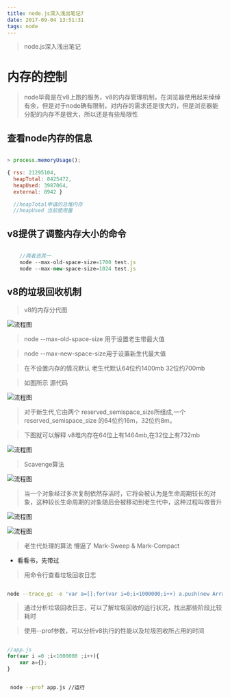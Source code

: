 ```yaml
---
title: node.js深入浅出笔记7
date: 2017-09-04 13:51:31
tags: node
---
```

> node.js深入浅出笔记

<!-- more -->   

# 内存的控制

>node毕竟是在v8上跑的服务，v8的内存管理机制，在浏览器使用起来绰绰有余，但是对于node确有限制，对内存的需求还是很大的，但是浏览器能分配的内存不是很大，所以还是有些局限性

## 查看node内存的信息

``` javascript

> process.memoryUsage();

{ rss: 21295104,
  heapTotal: 8425472,
  heapUsed: 3987064,
  external: 8942 }

  //heapTotal申请的总堆内存
  //heapUsed 当前使用量

```

## v8提供了调整内存大小的命令

``` javascript

    //两者选其一
    node --max-old-space-size=1700 test.js
    node --max-new-space-size=1024 test.js

```

## v8的垃圾回收机制

> v8的内存分代图

![流程图](https://aymfx.github.io/img/a20170904/a1.png)


>  node --max-old-space-size 用于设置老生带最大值

>   node --max-new-space-size用于设置新生代最大值

> 在不设置内存的情况默认 老生代默认64位约1400mb 32位约700mb

> 如图所示 源代码

![流程图](https://aymfx.github.io/img/a20170904/a2.png)

>对于新生代,它由两个 reserved_semispace_size所组成,一个reserved_semispace_size 的64位约16m，32位约8m。

> 下图就可以解释 v8堆内存在64位上有1464mb,在32位上有732mb

![流程图](https://aymfx.github.io/img/a20170904/a3.png)


> Scavenge算法

![流程图](https://aymfx.github.io/img/a20170904/a4.png)


> 当一个对象经过多次复制依然存活时，它将会被认为是生命周期较长的对象，这种较长生命周期的对象随后会被移动到老生代中，这种过程叫做晋升

![流程图](https://aymfx.github.io/img/a20170904/a5.png)

![流程图](https://aymfx.github.io/img/a20170904/a6.png)


> 老生代处理的算法  懵逼了 Mark-Sweep & Mark-Compact

 - 看看书，先带过

>用命令行查看垃圾回收日志

``` bash

node --trace_gc -e 'var a=[];for(var i=0;i<1000000;i++) a.push(new Array(100));' > gc.log

```

> 通过分析垃圾回收日志，可以了解垃圾回收的运行状况，找出那些阶段比较耗时 

> 使用--prof参数，可以分析v8执行的性能以及垃圾回收所占用的时间

``` javascript

//app.js
for(var i =0 ;i<1000000 ;i++){
    var a={};
}

```

``` bash

 node --prof app.js //运行

```

















